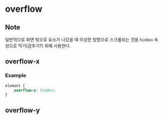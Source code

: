 # overflow
## Note
일반적으로 화면 밖으로 요소가 나갔을 때 이상한 방향으로 스크롤되는 것을 `hidden` 속성으로 막기(감추기?) 위해 사용한다.
## overflow-x
### Example
```css
element {
    overflow-x: hidden;
}
```
## overflow-y